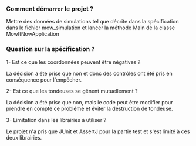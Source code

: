 ### Comment démarrer le projet ?

Mettre des données de simulations tel que décrite dans la spécification dans le fichier mow_simulation et lancer la méthode Main de la classe MowItNowApplication

### Question sur la spécification ?

1- Est ce que les coordonnées peuvent être négatives ?

La décision a été prise que non et donc des contrôles ont été pris en conséquence pour l'empêcher.

2- Est ce que les tondeuses se gênent mutuellement ?

La décision a été prise que non, mais le code peut être modifier pour prendre en compte ce probléme et éviter la destruction de tondeuse.

3- Limitation dans les librairies à utiliser ?

Le projet n'a pris que JUnit et AssertJ pour la partie test et s'est limité à ces deux librairies.

